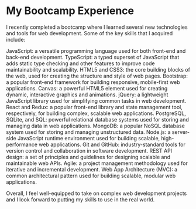 # My Bootcamp Experience
I recently completed a bootcamp where I learned several new technologies and tools for web development. Some of the key skills that I acquired include:

JavaScript: a versatile programming language used for both front-end and back-end development.
TypeScript: a typed superset of JavaScript that adds static type checking and other features to improve code maintainability and scalability.
HTML5 and CSS3: the core building blocks of the web, used for creating the structure and style of web pages.
Bootstrap: a popular front-end framework for building responsive, mobile-first web applications.
Canvas: a powerful HTML5 element used for creating dynamic, interactive graphics and animations.
jQuery: a lightweight JavaScript library used for simplifying common tasks in web development.
React and Redux: a popular front-end library and state management tool, respectively, for building complex, scalable web applications.
PostgreSQL, SQLite, and SQL: powerful relational database systems used for storing and managing data in web applications.
MongoDB: a popular NoSQL database system used for storing and managing unstructured data.
Node.js: a server-side JavaScript runtime environment used for building scalable, high-performance web applications.
Git and GitHub: industry-standard tools for version control and collaboration in software development.
REST API design: a set of principles and guidelines for designing scalable and maintainable web APIs.
Agile: a project management methodology used for iterative and incremental development.
Web App Architecture (MVC): a common architectural pattern used for building scalable, modular web applications.

Overall, I feel well-equipped to take on complex web development projects and I look forward to putting my skills to use in the real world.
